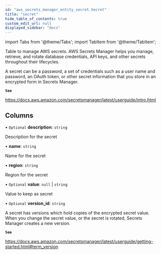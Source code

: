```yaml
---
id: "aws_secrets_manager_entity_secret.Secret"
title: "secret"
hide_table_of_contents: true
custom_edit_url: null
displayed_sidebar: "docs"
---
```


import Tabs from '@theme/Tabs';
import TabItem from '@theme/TabItem';

Table to manage AWS secrets. AWS Secrets Manager helps you manage, retrieve, and rotate database credentials, API keys, and other secrets throughout their lifecycles.

A secret can be a password, a set of credentials such as a user name and password, an OAuth token, or other secret information that you store in an encrypted form in Secrets Manager.

**`See`**

https://docs.aws.amazon.com/secretsmanager/latest/userguide/intro.html

## Columns

• `Optional` **description**: `string`

Description for the secret

• **name**: `string`

Name for the secret

• **region**: `string`

Region for the secret

• `Optional` **value**: `null` \| `string`

Value to keep as secret

• `Optional` **version\_id**: `string`

A secret has versions which hold copies of the encrypted secret value.
When you change the secret value, or the secret is rotated, Secrets Manager creates a new version.

**`See`**

https://docs.aws.amazon.com/secretsmanager/latest/userguide/getting-started.html#term_version
